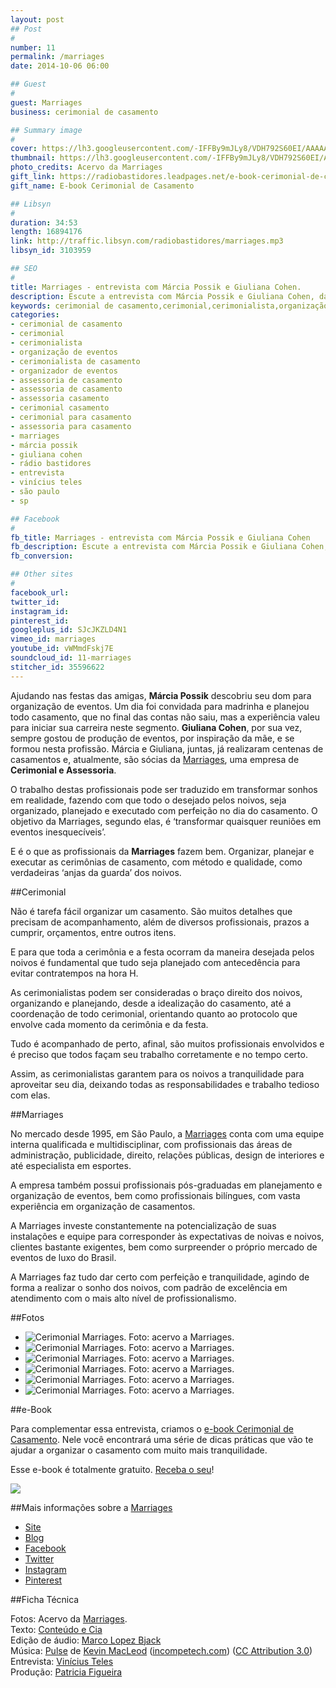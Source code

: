 ```yaml
---
layout: post
## Post
#
number: 11
permalink: /marriages 
date: 2014-10-06 06:00

## Guest
#
guest: Marriages
business: cerimonial de casamento

## Summary image
#
cover: https://lh3.googleusercontent.com/-IFFBy9mJLy8/VDH792S60EI/AAAAAAAAA-I/V-VxUlniF4Q/s800/10348928_725115384218537_3896542746822642418_o.jpg
thumbnail: https://lh3.googleusercontent.com/-IFFBy9mJLy8/VDH792S60EI/AAAAAAAAA-I/V-VxUlniF4Q/s800/10348928_725115384218537_3896542746822642418_o.jpg
photo_credits: Acervo da Marriages
gift_link: https://radiobastidores.leadpages.net/e-book-cerimonial-de-casamento/
gift_name: E-book Cerimonial de Casamento

## Libsyn
#
duration: 34:53
length: 16894176
link: http://traffic.libsyn.com/radiobastidores/marriages.mp3
libsyn_id: 3103959

## SEO
#
title: Marriages - entrevista com Márcia Possik e Giuliana Cohen.
description: Escute a entrevista com Márcia Possik e Giuliana Cohen, da Marriages, sobre assessoria e cerimonial de casamento.
keywords: cerimonial de casamento,cerimonial,cerimonialista,organização de eventos,cerimonialista de casamento,organizador de eventos,assessoria de casamento,assessoria de casamento,assessoria casamento,cerimonial casamento,cerimonial para casamento,assessoria para casamento,marriages,márcia possik,giuliana cohen,rádio bastidores,entrevista,vinícius teles,são paulo,sp
categories:
- cerimonial de casamento
- cerimonial
- cerimonialista
- organização de eventos
- cerimonialista de casamento
- organizador de eventos
- assessoria de casamento
- assessoria de casamento
- assessoria casamento
- cerimonial casamento
- cerimonial para casamento
- assessoria para casamento
- marriages
- márcia possik
- giuliana cohen
- rádio bastidores
- entrevista
- vinícius teles
- são paulo
- sp

## Facebook
#
fb_title: Marriages - entrevista com Márcia Possik e Giuliana Cohen
fb_description: Escute a entrevista com Márcia Possik e Giuliana Cohen, da Marriages, sobre assessoria e cerimonial de casamento. 
fb_conversion: 

## Other sites
#
facebook_url: 
twitter_id: 
instagram_id: 
pinterest_id: 
googleplus_id: SJcJKZLD4N1
vimeo_id: marriages
youtube_id: vWMmdFskj7E
soundcloud_id: 11-marriages
stitcher_id: 35596622
---
```

Ajudando nas festas das amigas, **Márcia Possik** descobriu seu dom para organização de eventos. Um dia foi convidada para madrinha e planejou todo casamento, que no final das contas não saiu, mas a experiência valeu para iniciar sua carreira neste segmento. **Giuliana Cohen**, por sua vez, sempre gostou de produção de eventos, por inspiração da mãe, e se formou nesta profissão. Márcia e Giuliana, juntas, já realizaram centenas de casamentos e, atualmente, são sócias da [Marriages][ma], uma empresa de **Cerimonial e Assessoria**.

O trabalho destas profissionais pode ser traduzido em transformar sonhos em realidade, fazendo com que todo o desejado pelos noivos, seja organizado, planejado e executado com perfeição no dia do casamento. O objetivo da Marriages, segundo elas, é ‘transformar quaisquer reuniões em eventos inesquecíveis’. 

E é o que as profissionais da **Marriages** fazem bem. Organizar, planejar e executar as cerimônias de casamento, com método e qualidade, como verdadeiras ‘anjas da guarda’ dos noivos.

##Cerimonial

Não é tarefa fácil organizar um casamento. São muitos detalhes que precisam de acompanhamento, além de diversos profissionais, prazos a cumprir, orçamentos, entre outros itens.

E para que toda a cerimônia e a festa ocorram da maneira desejada pelos noivos é fundamental que tudo seja planejado com antecedência para evitar contratempos na hora H. 

As cerimonialistas podem ser consideradas o braço direito dos noivos, organizando e planejando, desde a idealização do casamento, até a coordenação de todo cerimonial, orientando quanto ao protocolo que envolve cada momento da cerimônia e da festa.

Tudo é acompanhado de perto, afinal, são muitos profissionais envolvidos e é preciso que todos façam seu trabalho corretamente e no tempo certo.

Assim, as cerimonialistas garantem para os noivos a tranquilidade para aproveitar seu dia, deixando todas as responsabilidades e trabalho tedioso com elas.

##Marriages

No mercado desde 1995, em São Paulo, a [Marriages][ma] conta com uma equipe interna qualificada e multidisciplinar, com profissionais das áreas de administração, publicidade, direito, relações públicas, design de interiores e até especialista em esportes.

A empresa também possui profissionais pós-graduadas em planejamento e organização de eventos, bem como profissionais bilíngues, com vasta experiência em organização de casamentos.

A Marriages investe constantemente na potencialização de suas instalações e equipe para corresponder às expectativas de noivas e noivos, clientes bastante exigentes, bem como surpreender o próprio mercado de eventos de luxo do Brasil.

A Marriages faz tudo dar certo com perfeição e tranquilidade, agindo de forma a realizar o sonho dos noivos, com padrão de excelência em atendimento com o mais alto nível de profissionalismo.

##Fotos

* ![][F00]
* ![][F01]
* ![][F02]
* ![][F03]
* ![][F04]
* ![][F06]

##e-Book

Para complementar essa entrevista, criamos o [e-book Cerimonial de Casamento][ebook_link]. Nele você encontrará uma série de dicas práticas que vão te ajudar a organizar o casamento com muito mais tranquilidade.

Esse e-book é totalmente gratuito. [Receba o seu][ebook_link]! 

[![][ebook]][ebook_link]

##Mais informações sobre a [Marriages][ma]

* [Site][ma]
* [Blog](http://www.bemcasada.com.br/)
* [Facebook](https://www.facebook.com/marriages.cerimonialeassessoria)
* [Twitter](https://twitter.com/_marriages_)
* [Instagram](http://instagram.com/marriagesassessoria)
* [Pinterest](http://www.pinterest.com/marriagesevent/)

##Ficha Técnica

Fotos: Acervo da [Marriages][ma].  
Texto: [Conteúdo e Cia][cia]  
Edição de áudio: [Marco Lopez Bjack][m]  
Música: [Pulse][pm] de [Kevin MacLeod][pm] ([incompetech.com][pm]) ([CC Attribution 3.0][CCA])  
Entrevista: [Vinícius Teles][v]  
Produção: [Patricia Figueira][pf]

[m]: https://www.facebook.com/MarcoLopezOficial
[v]: http://www.viniciusteles.com.br
[cia]: http://conteudoecia.com.br
[pf]: http://www.patriciafigueira.com.br
[CCA]: http://creativecommons.org/licenses/by/3.0/
[pm]: http://incompetech.com/music/royalty-free/index.html?isrc=USUAN1100102

[ma]: http://www.marriages.com.br/

[F00]: https://lh4.googleusercontent.com/-s-wFzM4WBeM/VDIAJmVjyrI/AAAAAAAABA0/aSL6GFalreM/s800/Casameno%2520Casa%2520Fasano.jpg "Cerimonial Marriages. Foto: acervo a Marriages."
[F01]: https://lh6.googleusercontent.com/-Y97ME8vYpcc/VDIAJmhBgbI/AAAAAAAAA-k/ydMVDklKyt8/s800/Casamento%2520Casa%2520Fasano%25203-1.jpg "Cerimonial Marriages. Foto: acervo a Marriages."
[F02]: https://lh3.googleusercontent.com/-G6_qFR-Powk/VDIAKd8DxYI/AAAAAAAABAw/Etsmqfq8vIE/s800/Casamento%2520Casa%2520Petra%2520%25283%2529.jpg "Cerimonial Marriages. Foto: acervo a Marriages."
[F03]: https://lh3.googleusercontent.com/-yZI__ZUwWuk/VDIAMcUDtLI/AAAAAAAABAM/_toe5VV3604/s800/Casamento%2520Leopolddo%2520Itaim%25202-1.jpg "Cerimonial Marriages. Foto: acervo a Marriages."
[F04]: https://lh3.googleusercontent.com/-Xo_RfJAmCQs/VDIANSe3igI/AAAAAAAABA8/M6vLatx0mVQ/s800/Casamento%2520Leopolldo%2520Itaim%25203-1.jpg "Cerimonial Marriages. Foto: acervo a Marriages."
[F05]: https://lh5.googleusercontent.com/-BaiYPMFlLOI/VDIANplMfeI/AAAAAAAABAQ/UXLf9DXN3DI/s800/Casamento%2520Palacio%2520dos%2520cedros.jpg "Cerimonial Marriages. Foto: acervo a Marriages."
[F06]: https://lh4.googleusercontent.com/-dACtMh4qA84/VDIAQli3wwI/AAAAAAAABBM/hFBoa2kw-_8/s800/Hotel%2520Unique-1.jpg "Cerimonial Marriages. Foto: acervo a Marriages."

[ebook_link]: https://radiobastidores.leadpages.net/e-book-cerimonial-de-casamento/
[ebook]: https://lh5.googleusercontent.com/-JHjDOn-6G54/VDfwuinH9UI/AAAAAAAABCI/UIRUZKlE_ks/s800/ebook-cerimonial-gratis.png